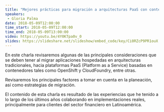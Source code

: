 ```yaml
---
title: "Mejores prácticas para migración a arquitecturas PaaS con contenedores"
speakers:
 - Gloria Palma
date: 2018-05-09T12:00:00
time_start: 2018-05-09T12:00:00
time_end: 2018-05-09T13:00:00
video: https://youtu.be/4Y0KTpa0v_0
slides: https://slideshare.net/slideshow/embed_code/key/Ci0RZcP9PR1ouX
---
```


<p>En este charla revisaremos algunas de las principales consideraciones que se deben tener al migrar aplicaciones hospedadas en arquitecturas tradicionales, hacia plataformas PaaS (Platform as a Service) basadas en contenedores tales como OpenShift y CloudFoundry, entre otras.</p>

<p>Revisaremos los principales factores a tomar en cuenta en la planeación, así como estrategias de migración.</p>

<p>El contenido de esta charla es resultado de las experiencias que he tenido a lo largo de los últimos años colaborando en implementaciones reales, principalmente para clientes del sector financiero en Latinoamérica.</p>